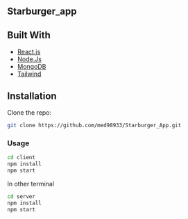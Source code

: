## Starburger_app


## Built With

* [React.js](//https://svelte.dev/docs/)
* [Node.Js](https://nodejs.org)
* [MongoDB](https://www.mongodb.com)
* [Tailwind](https://tailwindcss.com)
## Installation

Clone the repo:

```bash
git clone https://github.com/med98933/Starburger_App.git
```

### Usage

```bash
cd client
npm install
npm start
```

In other terminal

```bash
cd server
npm install
npm start
```

